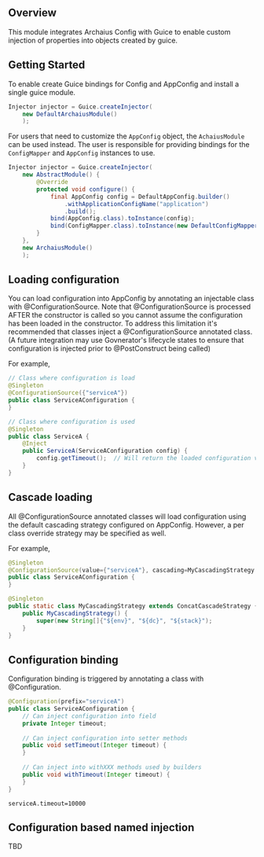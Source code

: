 ## Overview

This module integrates Archaius Config with Guice to enable custom injection of properties
into objects created by guice.

## Getting Started

To enable create Guice bindings for Config and AppConfig and install a single guice module.

```java
Injector injector = Guice.createInjector(
    new DefaultArchaiusModule()
    );
```

For users that need to customize the `AppConfig` object, the `AchaiusModule` can be used
instead. The user is responsible for providing bindings for the `ConfigMapper` and `AppConfig`
instances to use.

```java
Injector injector = Guice.createInjector(
    new AbstractModule() {
        @Override
        protected void configure() {
            final AppConfig config = DefaultAppConfig.builder()
                .withApplicationConfigName("application")
                .build();
            bind(AppConfig.class).toInstance(config);
            bind(ConfigMapper.class).toInstance(new DefaultConfigMapper());
        }
    },
    new ArchaiusModule()
    );
```

## Loading configuration

You can load configuration into AppConfig by annotating an injectable class with @ConfigurationSource.
Note that @ConfigurationSource is processed AFTER the constructor is called so you cannot assume the 
configuration has been loaded in the constructor.  To address this limitation it's recommended that classes
inject a @ConfigurationSource annotated class.  (A future integration may use Govnerator's lifecycle states to 
ensure that configuration is injected prior to @PostConstruct being called)

For example,

```java
// Class where configuration is load
@Singleton
@ConfigurationSource({"serviceA"})
public class ServiceAConfiguration {
}

// Class where configuration is used
@Singleton
public class ServiceA {
    @Inject
    public ServiceA(ServiceAConfiguration config) {
        config.getTimeout();  // Will return the loaded configuration value
    }
}

```

## Cascade loading

All @ConfigurationSource annotated classes will load configuration using the default cascading strategy 
configured on AppConfig.  However, a per class override strategy may be specified as well.

For example,
```java
@Singleton
@ConfigurationSource(value={"serviceA"}, cascading=MyCascadingStrategy.class)
public class ServiceAConfiguration {
}

@Singleton
public static class MyCascadingStrategy extends ConcatCascadeStrategy {
    public MyCascadingStrategy() {
        super(new String[]{"${env}", "${dc}", "${stack}");
    }
}
```

## Configuration binding

Configuration binding is triggered by annotating a class with @Configuration.

```java
@Configuration(prefix="serviceA")
public class ServiceAConfiguration {
    // Can inject configuration into field
    private Integer timeout;
    
    // Can inject configuration into setter methods
    public void setTimeout(Integer timeout) {
    }
    
    // Can inject into withXXX methods used by builders
    public void withTimeout(Integer timeout) {
    }
}
```

```properties
serviceA.timeout=10000
```

## Configuration based named injection

TBD
